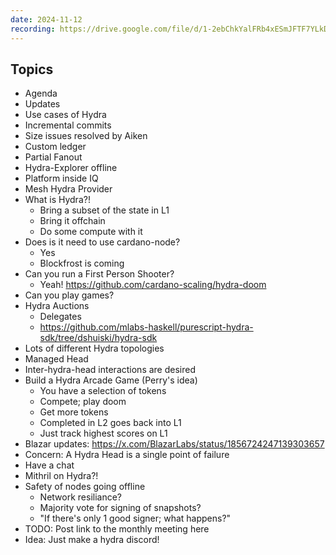 ```yaml
---
date: 2024-11-12
recording: https://drive.google.com/file/d/1-2ebChkYalFRb4xESmJFTF7YLkDkuZoL/view?usp=sharing
---
```


## Topics

- Agenda
- Updates
- Use cases of Hydra
- Incremental commits
- Size issues resolved by Aiken
- Custom ledger
- Partial Fanout
- Hydra-Explorer offline
- Platform inside IQ
- Mesh Hydra Provider
- What is Hydra?!
  - Bring a subset of the state in L1
  - Bring it offchain
  - Do some compute with it
- Does is it need to use cardano-node?
  - Yes
  - Blockfrost is coming
- Can you run a First Person Shooter?
  - Yeah! <https://github.com/cardano-scaling/hydra-doom>
- Can you play games?
- Hydra Auctions
  - Delegates
  - <https://github.com/mlabs-haskell/purescript-hydra-sdk/tree/dshuiski/hydra-sdk>
- Lots of different Hydra topologies
- Managed Head
- Inter-hydra-head interactions are desired
- Build a Hydra Arcade Game (Perry's idea)
  - You have a selection of tokens
  - Compete; play doom
  - Get more tokens
  - Completed in L2 goes back into L1
  - Just track highest scores on L1
- Blazar updates: <https://x.com/BlazarLabs/status/1856724247139303657>
- Concern: A Hydra Head is a single point of failure
- Have a chat
- Mithril on Hydra?!
- Safety of nodes going offline
  - Network resiliance?
  - Majority vote for signing of snapshots?
  - "If there's only 1 good signer; what happens?"
- TODO: Post link to the monthly meeting here
- Idea: Just make a hydra discord!

